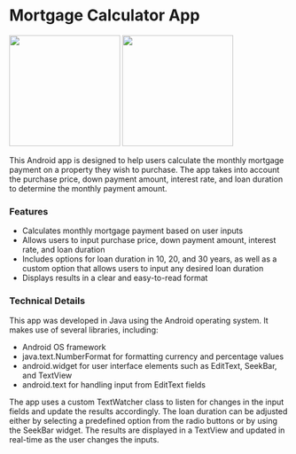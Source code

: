 # Mortgage Calculator App

<img src="https://user-images.githubusercontent.com/108101472/217965082-1def038b-5b09-432a-b840-4da6b275e9c0.png" width="200">
<img src="https://user-images.githubusercontent.com/108101472/217965095-6cb4e8fa-e8e6-42be-8c93-4b6a9fa1de06.png" width="200">

This Android app is designed to help users calculate the monthly mortgage payment on a property they wish to purchase. The app takes into account the purchase price, down payment amount, interest rate, and loan duration to determine the monthly payment amount.

### Features

  - Calculates monthly mortgage payment based on user inputs
  - Allows users to input purchase price, down payment amount, interest rate, and loan duration
  - Includes options for loan duration in 10, 20, and 30 years, as well as a custom option that allows users to input any desired loan duration
  - Displays results in a clear and easy-to-read format

### Technical Details

This app was developed in Java using the Android operating system. It makes use of several libraries, including:

  - Android OS framework
  - java.text.NumberFormat for formatting currency and percentage values
  - android.widget for user interface elements such as EditText, SeekBar, and TextView
  - android.text for handling input from EditText fields

The app uses a custom TextWatcher class to listen for changes in the input fields and update the results accordingly. The loan duration can be adjusted either by selecting a predefined option from the radio buttons or by using the SeekBar widget. The results are displayed in a TextView and updated in real-time as the user changes the inputs.
